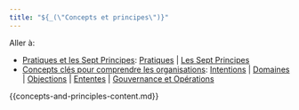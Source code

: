 ```yaml
---
title: "${_(\"Concepts et principes\")}"
---
```


Aller à:

- [Pratiques et les Sept Principes](#patterns-and-the-seven-principles): [Pratiques](#patterns) \| [Les Sept Principes](#the-seven-principles)
- [Concepts clés pour comprendre les organisations](#key-concepts-for-making-sense-of-organizations): [Intentions](#drivers) \| [Domaines](#domains) \| [Objections](#objections) \| [Ententes](#agreements) \| [Gouvernance et Opérations](#governance-and-operations)

{{concepts-and-principles-content.md}}
